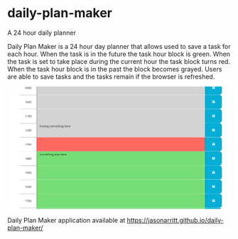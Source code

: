 # daily-plan-maker
A 24 hour daily planner

Daily Plan Maker is a 24 hour day planner that allows used to save a task for each hour. When the task is in the future the task hour block is green. When the task is set to take place during the current hour the task block turns red. When the task hour block is in the past the block becomes grayed. Users are able to save tasks and the tasks remain if the browser is refreshed.

![](./assets/images/daily-plan-maker-screenshot.png)

Daily Plan Maker application available at <https://jasonarritt.github.io/daily-plan-maker/>
